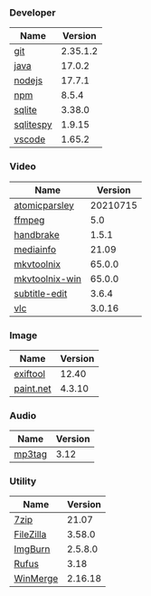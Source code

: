 
### Developer
Name                                                                       | Version
----                                                                       | -------
[git](https://github.com/git-for-windows/git/releases)                     | 2.35.1.2
[java](https://www.oracle.com/java/technologies/downloads/)                | 17.0.2
[nodejs](https://nodejs.org/en/download/current/)                          | 17.7.1
[npm](https://github.com/npm/cli)                                          | 8.5.4
[sqlite](http://www.sqlite.org/download.html)                              | 3.38.0
[sqlitespy](http://www.yunqa.de/delphi/doku.php/products/sqlitespy/index)  | 1.9.15
[vscode](https://code.visualstudio.com/updates)                            | 1.65.2

### Video
Name                                                                       | Version
----                                                                       | -------
[atomicparsley](https://github.com/wez/atomicparsley)                      | 20210715
[ffmpeg](http://www.ffmpeg.org/download.html)                              | 5.0
[handbrake](http://handbrake.fr/downloads.php)                             | 1.5.1
[mediainfo](http://mediaarea.net/us/MediaInfo/Download/Windows)            | 21.09
[mkvtoolnix](http://www.bunkus.org/videotools/mkvtoolnix/downloads.html)   | 65.0.0
[mkvtoolnix-win](http://www.fosshub.com/MKVToolNix.html)                   | 65.0.0
[subtitle-edit](https://github.com/SubtitleEdit/subtitleedit/releases)     | 3.6.4
[vlc](https://www.videolan.org/vlc/download-windows.html)                  | 3.0.16

### Image
Name                                                                       | Version
----                                                                       | -------
[exiftool](http://www.sno.phy.queensu.ca/~phil/exiftool/)                  | 12.40
[paint.net](http://www.getpaint.net/download.html)                         | 4.3.10

### Audio
Name                                                                       | Version
----                                                                       | -------
[mp3tag](http://www.mp3tag.de/en/download.html)                            | 3.12

### Utility
Name                                                                       | Version
----                                                                       | -------
[7zip](http://www.7-zip.org/download.html)                                 | 21.07
[FileZilla](https://filezilla-project.org/download.php?show_all=1)         | 3.58.0
[ImgBurn](http://www.imgburn.com/index.php?act=download)                   | 2.5.8.0
[Rufus](https://github.com/pbatard/rufus/releases)                         | 3.18
[WinMerge](http://winmerge.org/downloads/)                                 | 2.16.18
